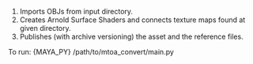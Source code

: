 1. Imports OBJs from input directory.
2. Creates Arnold Surface Shaders and connects texture maps found at given directory.
3. Publishes (with archive versioning) the asset and the reference files.

To run: {MAYA_PY} /path/to/mtoa_convert/main.py
